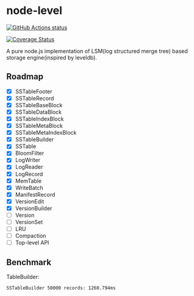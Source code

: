 # node-level


<p>
  <a href="https://github.com/heineiuo/node-level/actions"><img alt="GitHub Actions status" src="https://github.com/heineiuo/node-level/workflows/Node%20CI/badge.svg"></a>

[![Coverage Status](https://coveralls.io/repos/github/heineiuo/node-level/badge.svg)](https://coveralls.io/github/heineiuo/node-level)

</p>
A pure node.js implementation of LSM(log structured merge tree) based storage engine(inspired by leveldb).

## Roadmap
- [x] SSTableFooter
- [x] SSTableRecord
- [x] SSTableBaseBlock
- [x] SSTableDataBlock
- [x] SSTableIndexBlock
- [x] SSTableMetaBlock
- [x] SSTableMetaIndexBlock
- [x] SSTableBuilder
- [x] SSTable
- [x] BloomFilter
- [x] LogWriter
- [x] LogReader
- [x] LogRecord
- [x] MemTable
- [x] WriteBatch
- [x] ManifestRecord
- [x] VersionEdit
- [x] VersionBuilder
- [ ] Version
- [ ] VersionSet
- [ ] LRU
- [ ] Compaction
- [ ] Top-level API

## Benchmark

TableBuilder:
```
SSTableBuilder 50000 records: 1260.794ms
```
